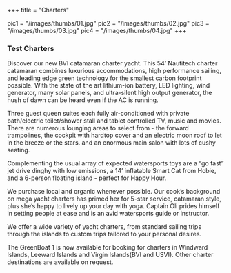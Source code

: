+++
title = "Charters"


pic1 = "/images/thumbs/01.jpg"
pic2 = "/images/thumbs/02.jpg"
pic3 = "/images/thumbs/03.jpg"
pic4 = "/images/thumbs/04.jpg"
+++

### Test Charters


Discover our new BVI catamaran charter yacht. This 54’ Nautitech charter catamaran combines luxurious accommodations, high performance sailing, and leading edge green technology for the smallest carbon footprint possible. With the state of the art lithium-ion battery, LED lighting, wind generator, many solar panels, and ultra-silent high output generator, the hush of dawn can be heard even if the AC is running.

Three guest queen suites each fully air-conditioned with private bath/electric toilet/shower stall and tablet controlled TV, music and movies. There are numerous lounging areas to select from - the forward trampolines, the cockpit with hardtop cover and an electric moon roof to let in the breeze or the stars. and an enormous main salon with lots of cushy seating.

Complementing the usual array of expected watersports toys are a “go fast” jet drive dinghy with low emissions, a 14’ inflatable Smart Cat from Hobie, and a 6-person floating island - perfect for Happy Hour.

We purchase local and organic whenever possible. Our cook’s background on mega yacht charters has primed her for 5-star service, catamaran style, plus she’s happy to lively up your day with yoga. Captain Oli prides himself in setting people at ease and is an avid watersports guide or instructor.

We offer a wide variety of yacht charters, from standard sailing trips through the islands to custom trips tailored to your personal desires.

The GreenBoat 1 is now available for booking for charters in Windward Islands, Leeward Islands and Virgin Islands(BVI and USVI). Other charter destinations are available on request.
